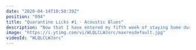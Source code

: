 ```yaml
---
date: "2020-04-14T10:50:39Z"
position: "094"
title: "Quarantine Licks #1 - Acoustic Blues"
description: "Now that I have entered my fifth week of staying home during the #COVID19 pandemic I decided to do more with music. In this series called \"Quarantine Licks\" I will show you fun guitar licks every week. \n\nI might do some collaborations with other musicians too!\n\nFollow me here:\nWebsite: https://timbenniks.nl/\nTwitter: https://twitter.com/timbenniks\nGithub: https://github.com/timbenniks\n\n#guitarlicks"
image: "https://i.ytimg.com/vi/WLQLCLWJorc/maxresdefault.jpg"
videoId: "WLQLCLWJorc"
---
```


